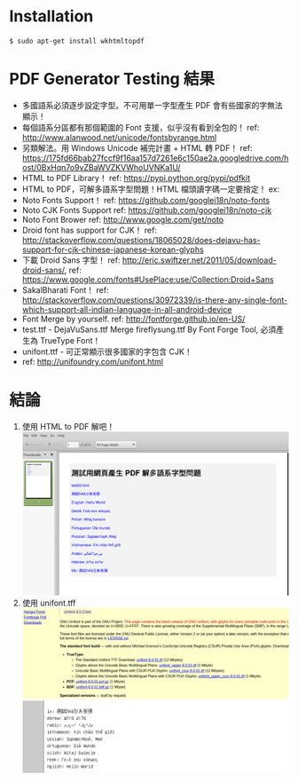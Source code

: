 # Installation

~~~
$ sudo apt-get install wkhtmltopdf
~~~

# PDF Generator Testing 結果

- 多國語系必須逐步設定字型。不可用單一字型產生 PDF 會有些國家的字無法顯示！
- 每個語系分區都有那個範圍的 Font 支援，似乎沒有看到全包的！ ref: http://www.alanwood.net/unicode/fontsbyrange.html
- 另類解法。用 Windows Unicode 補完計畫 + HTML 轉 PDF！ ref: https://175fd66bab27fccf9f16aa157d7261e6c150ae2a.googledrive.com/host/0BxHqn7o9vZBaWVZKVWhoUVNKa1U/
- HTML to PDF Library！ ref: https://pypi.python.org/pypi/pdfkit
- HTML to PDF，可解多語系字型問題！HTML 檔頭讀字碼一定要捨定！ ex: <meta http-equiv="content-type" content="text/html; charset=UTF-8">
- Noto Fonts Support！ ref: https://github.com/googlei18n/noto-fonts
- Noto CJK Fonts Support ref: https://github.com/googlei18n/noto-cjk
- Noto Font Brower ref: http://www.google.com/get/noto
- Droid font has support for CJK！ ref: http://stackoverflow.com/questions/18065028/does-dejavu-has-support-for-cjk-chinese-japanese-korean-glyphs
- 下載 Droid Sans 字型！ ref: http://eric.swiftzer.net/2011/05/download-droid-sans/, ref: https://www.google.com/fonts#UsePlace:use/Collection:Droid+Sans
- SakalBharati Font！ ref: http://stackoverflow.com/questions/30972339/is-there-any-single-font-which-support-all-indian-language-in-all-android-device
- Font Merge by yourself. ref: http://fontforge.github.io/en-US/
- test.ttf - DejaVuSans.ttf Merge fireflysung.ttf By Font Forge Tool, 必須產生為 TrueType Font！
- unifont.ttf - 可正常顯示很多國家的字包含 CJK！
- ref: http://unifoundry.com/unifont.html

# 結論

01. 使用 HTML to PDF 解吧！
![Alt text](https://raw.githubusercontent.com/scott1028/PDFGeneratorFontIssueStudy/master/test03.png "PDF View")
02. 使用 unifont.tff
![Alt text](https://raw.githubusercontent.com/scott1028/PDFGeneratorFontIssueStudy/master/unifont.ttf.jpg "Unifont View")
